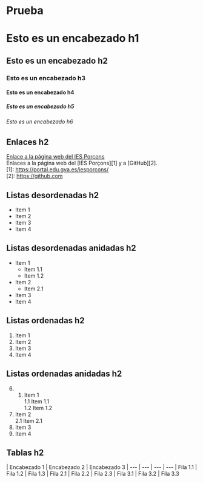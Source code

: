 # Prueba
# Esto es un encabezado h1
## Esto es un encabezado h2
### Esto es un encabezado h3
#### Esto es un encabezado h4
##### Esto es un encabezado h5
###### Esto es un encabezado h6
## Enlaces h2
[Enlace a la página web del IES Porçons](https://portal.edu.gva.es/iesporcons/)  
Enlaces a la página web del [IES Porçons][1] y a [GitHub][2].  
[1]: https://portal.edu.gva.es/iesporcons/  
[2]: https://github.com
## Listas desordenadas h2
* Item 1
* Item 2
* Item 3
* Item 4
## Listas desordenadas anidadas h2
* Item 1
  * Item 1.1
  * Item 1.2
* Item 2
  * Item 2.1
* Item 3
* Item 4
## Listas ordenadas h2
1. Item 1
2. Item 2
3. Item 3
4. Item 4
## Listas ordenadas anidadas h2
6. 1. Item 1  
  1.1 Item 1.1  
  1.2 Item 1.2  
2. Item 2  
  2.1 Item 2.1  
3. Item 3  
4. Item 4
## Tablas h2  
| Encabezado 1 | Encabezado 2 | Encabezado 3
| --- | --- | --- | ---
| Fila 1.1 | Fila 1.2 | Fila 1.3
| Fila 2.1 | Fila 2.2 | Fila 2.3
| Fila 3.1 | Fila 3.2 | Fila 3.3











   
